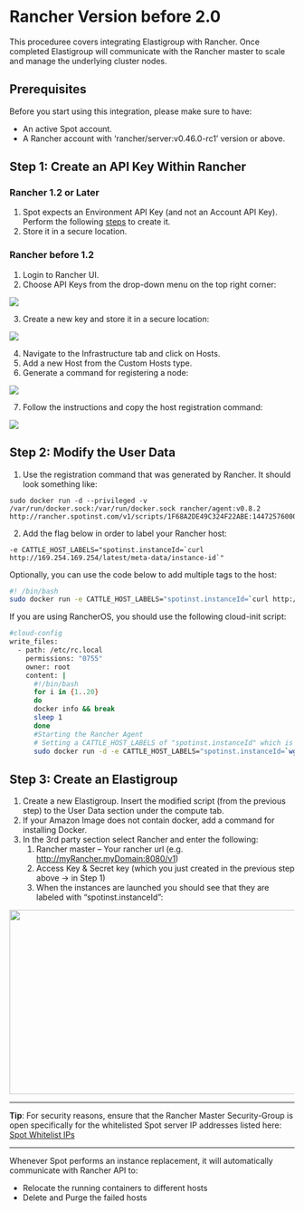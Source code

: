 # Rancher Version before 2.0

This proceduree covers integrating Elastigroup with Rancher. Once completed Elastigroup will communicate with the Rancher master to scale and manage the underlying cluster nodes.

## Prerequisites

Before you start using this integration, please make sure to have:

- An active Spot account.
- A Rancher account with ‘rancher/server:v0.46.0-rc1’ version or above.

## Step 1: Create an API Key Within Rancher

### Rancher 1.2 or Later

1. Spot expects an Environment API Key (and not an Account API Key). Perform the following [steps](https://rancher.com/docs/rancher/v1.3/en/api/v2-beta/api-keys/#environment-api-keys) to create it.
2. Store it in a secure location.

### Rancher before 1.2

1. Login to Rancher UI.
2. Choose API Keys from the drop-down menu on the top right corner:

<img src="/elastigroup/_media/rancher-before-20-01.png" />

3. Create a new key and store it in a secure location:

<img src="/elastigroup/_media/rancher-before-20-02.png" />

4. Navigate to the Infrastructure tab and click on Hosts.
5. Add a new Host from the Custom Hosts type.
6. Generate a command for registering a node:

<img src="/elastigroup/_media/rancher-before-20-03.png" />

7. Follow the instructions and copy the host registration command:

<img src="/elastigroup/_media/rancher-before-20-04.png" />

## Step 2: Modify the User Data

1. Use the registration command that was generated by Rancher. It should look something like:

```
sudo docker run -d --privileged -v /var/run/docker.sock:/var/run/docker.sock rancher/agent:v0.8.2 http://rancher.spotinst.com/v1/scripts/1F68A2DE49C324F22ABE:1447257600000:v4W9vNzpG3GYr0mF6o4
```

2. Add the flag below in order to label your Rancher host:

```
-e CATTLE_HOST_LABELS="spotinst.instanceId=`curl http://169.254.169.254/latest/meta-data/instance-id`"
```

Optionally, you can use the code below to add multiple tags to the host:

```bash
#! /bin/bash
sudo docker run -e CATTLE_HOST_LABELS="spotinst.instanceId=`curl http://169.254.169.254/latest/meta-data/instance-id`&tagkey=name&tagkey2=names" -d --privileged -v /var/run/docker.sock:/var/run/docker.sock rancher/agent:v0.8.2 http://rancher.domain.com:8080/v1/scripts/[token]
```

If you are using RancherOS, you should use the following cloud-init script:

```bash
#cloud-config
write_files:
  - path: /etc/rc.local
    permissions: "0755"
    owner: root
    content: |
      #!/bin/bash
      for i in {1..20}
      do
      docker info && break
      sleep 1
      done
      #Starting the Rancher Agent
      # Setting a CATTLE_HOST_LABELS of "spotinst.instanceId" which is REQUIRED for the Spot integration to work.
      sudo docker run -d -e CATTLE_HOST_LABELS="spotinst.instanceId=`wget -qO- http://169.254.169.254/latest/meta-data/instance-id`" --privileged -v /var/run/docker.sock:/var/run/docker.sock rancher/agent:v0.8.2 http://rancher.domain.com:8080/v1/scripts/[token]
```

## Step 3: Create an Elastigroup

1. Create a new Elastigroup. Insert the modified script (from the previous step) to the User Data section under the compute tab.
2. If your Amazon Image does not contain docker, add a command for installing Docker.
3. In the 3rd party section select Rancher and enter the following:
   1. Rancher master – Your rancher url (e.g. http://myRancher.myDomain:8080/v1)
   2. Access Key & Secret key (which you just created in the previous step above -> in Step 1)
   3. When the instances are launched you should see that they are labeled with “spotinst.instanceId”:

<img src="/elastigroup/_media/rancher-before-20-05.png" width="600" height="326" />

---

**Tip**: For security reasons, ensure that the Rancher Master Security-Group is open specifically for the whitelisted Spot server IP addresses listed here: [Spot Whitelist IPs](administration/api/whitelist-ips.md)

---

Whenever Spot performs an instance replacement, it will automatically communicate with Rancher API to:

- Relocate the running containers to different hosts
- Delete and Purge the failed hosts
